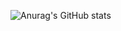 ![Anurag's GitHub stats](https://github-readme-stats.vercel.app/api?username=dannws&show_icons=true&theme=great-gatsby)
